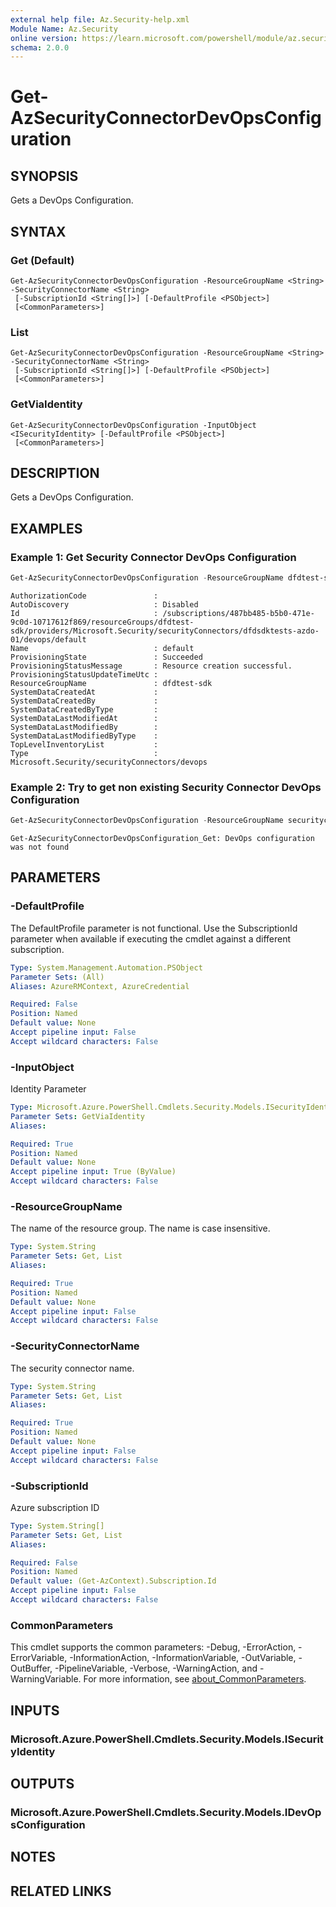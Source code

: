 ```yaml
---
external help file: Az.Security-help.xml
Module Name: Az.Security
online version: https://learn.microsoft.com/powershell/module/az.security/get-azsecurityconnectordevopsconfiguration
schema: 2.0.0
---
```


# Get-AzSecurityConnectorDevOpsConfiguration

## SYNOPSIS
Gets a DevOps Configuration.

## SYNTAX

### Get (Default)
```
Get-AzSecurityConnectorDevOpsConfiguration -ResourceGroupName <String> -SecurityConnectorName <String>
 [-SubscriptionId <String[]>] [-DefaultProfile <PSObject>]
 [<CommonParameters>]
```

### List
```
Get-AzSecurityConnectorDevOpsConfiguration -ResourceGroupName <String> -SecurityConnectorName <String>
 [-SubscriptionId <String[]>] [-DefaultProfile <PSObject>]
 [<CommonParameters>]
```

### GetViaIdentity
```
Get-AzSecurityConnectorDevOpsConfiguration -InputObject <ISecurityIdentity> [-DefaultProfile <PSObject>]
 [<CommonParameters>]
```

## DESCRIPTION
Gets a DevOps Configuration.

## EXAMPLES

### Example 1: Get Security Connector DevOps Configuration
```powershell
Get-AzSecurityConnectorDevOpsConfiguration -ResourceGroupName dfdtest-sdk -SecurityConnectorName dfdsdktests-azdo-01
```

```output
AuthorizationCode               : 
AutoDiscovery                   : Disabled
Id                              : /subscriptions/487bb485-b5b0-471e-9c0d-10717612f869/resourceGroups/dfdtest-sdk/providers/Microsoft.Security/securityConnectors/dfdsdktests-azdo-01/devops/default
Name                            : default
ProvisioningState               : Succeeded
ProvisioningStatusMessage       : Resource creation successful.
ProvisioningStatusUpdateTimeUtc : 
ResourceGroupName               : dfdtest-sdk
SystemDataCreatedAt             : 
SystemDataCreatedBy             : 
SystemDataCreatedByType         : 
SystemDataLastModifiedAt        : 
SystemDataLastModifiedBy        : 
SystemDataLastModifiedByType    : 
TopLevelInventoryList           : 
Type                            : Microsoft.Security/securityConnectors/devops
```

### Example 2: Try to get non existing Security Connector DevOps Configuration
```powershell
Get-AzSecurityConnectorDevOpsConfiguration -ResourceGroupName securityconnectors-tests -SecurityConnectorName aws-sdktest01
```

```output
Get-AzSecurityConnectorDevOpsConfiguration_Get: DevOps configuration was not found
```

## PARAMETERS

### -DefaultProfile
The DefaultProfile parameter is not functional.
Use the SubscriptionId parameter when available if executing the cmdlet against a different subscription.

```yaml
Type: System.Management.Automation.PSObject
Parameter Sets: (All)
Aliases: AzureRMContext, AzureCredential

Required: False
Position: Named
Default value: None
Accept pipeline input: False
Accept wildcard characters: False
```

### -InputObject
Identity Parameter

```yaml
Type: Microsoft.Azure.PowerShell.Cmdlets.Security.Models.ISecurityIdentity
Parameter Sets: GetViaIdentity
Aliases:

Required: True
Position: Named
Default value: None
Accept pipeline input: True (ByValue)
Accept wildcard characters: False
```

### -ResourceGroupName
The name of the resource group.
The name is case insensitive.

```yaml
Type: System.String
Parameter Sets: Get, List
Aliases:

Required: True
Position: Named
Default value: None
Accept pipeline input: False
Accept wildcard characters: False
```

### -SecurityConnectorName
The security connector name.

```yaml
Type: System.String
Parameter Sets: Get, List
Aliases:

Required: True
Position: Named
Default value: None
Accept pipeline input: False
Accept wildcard characters: False
```

### -SubscriptionId
Azure subscription ID

```yaml
Type: System.String[]
Parameter Sets: Get, List
Aliases:

Required: False
Position: Named
Default value: (Get-AzContext).Subscription.Id
Accept pipeline input: False
Accept wildcard characters: False
```

### CommonParameters
This cmdlet supports the common parameters: -Debug, -ErrorAction, -ErrorVariable, -InformationAction, -InformationVariable, -OutVariable, -OutBuffer, -PipelineVariable, -Verbose, -WarningAction, and -WarningVariable. For more information, see [about_CommonParameters](http://go.microsoft.com/fwlink/?LinkID=113216).

## INPUTS

### Microsoft.Azure.PowerShell.Cmdlets.Security.Models.ISecurityIdentity

## OUTPUTS

### Microsoft.Azure.PowerShell.Cmdlets.Security.Models.IDevOpsConfiguration

## NOTES

## RELATED LINKS
